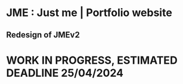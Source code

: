 # JME : Just me | Portfolio website
## Redesign of JMEv2
# WORK IN PROGRESS, ESTIMATED DEADLINE 25/04/2024